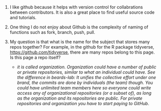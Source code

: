 1) I like github because it helps with version control for collabrations between contributors. It is also a great place to find useful source code and tutorials. 

2) One thing I do not enjoy about Github is the complexity of naming of functions such as fork, branch, push, pull. 

3) My question is that what is the name for the subject that stores many repos together? 
    For example, in the github for the R package tidyverse, https://github.com/tidyverse, there are many repos belong to this page. Is this page a repo itself?
    - *it is called organization. Organization could have a number of public or private repositories, similar to  what an individual could have. See the difference in beards-lab: It unifies the collective effort under one brand, the commits are done by individuals (the team) though. You could have unlimited team members here so everyone could write access any of organizational repositories (or a subset of), as long as the organization and its repositories are public. For private repositories and organization you have to start paying to GitHub*.
